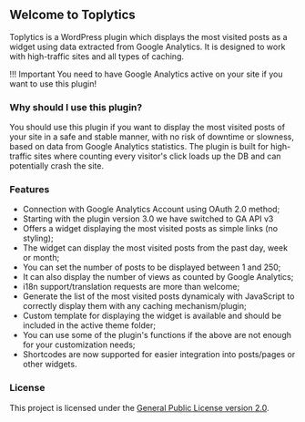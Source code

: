 ## Welcome to Toplytics

Toplytics is a WordPress plugin which displays the most visited posts as a widget using data extracted from Google Analytics. It is designed to work with high-traffic sites and all types of caching.

!!! Important
    You need to have Google Analytics active on your site if you want to use this plugin!

### Why should I use this plugin?
You should use this plugin if you want to display the most visited posts of your site in a safe and stable manner, with no risk of downtime or slowness, based on data from Google Analytics statistics. The plugin is built for high-traffic sites where counting every visitor's click loads up the DB and can potentially crash the site.

### Features
- Connection with Google Analytics Account using OAuth 2.0 method;
- Starting with the plugin version 3.0 we have switched to GA API v3
- Offers a widget displaying the most visited posts as simple links (no styling);
- The widget can display the most visited posts from the past day, week or month;
- You can set the number of posts to be displayed between 1 and 250;
- It can also display the number of views as counted by Google Analytics;
- i18n support/translation requests are more than welcome;
- Generate the list of the most visited posts dynamicaly with JavaScript to correctly display them with any caching mechanism/plugin;
- Custom template for displaying the widget is available and should be included in the active theme folder;
- You can use some of the plugin's functions if the above are not enough for your customization needs;
- Shortcodes are now supported for easier integration into posts/pages or other widgets.

### License
This project is licensed under the [General Public License version 2.0](http://www.gnu.org/licenses/gpl-2.0.html).
